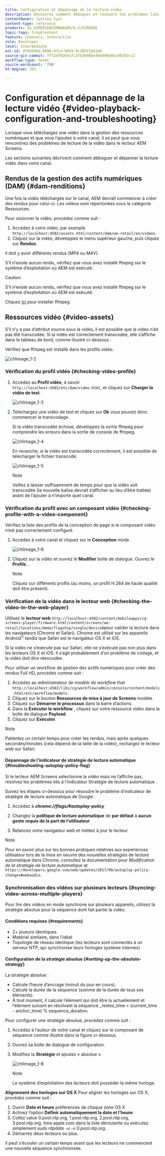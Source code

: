 ```yaml
---
title: Configuration et dépannage de la lecture vidéo
description: Découvrez comment déboguer et résoudre les problèmes liés à la lecture de vidéos dans votre canal pour AEM Screens.
contentOwner: Jyotika Syal
content-type: reference
products: SG_EXPERIENCEMANAGER/6.5/SCREENS
topic-tags: troubleshoot
feature: Channels, Interactive
role: Developer
level: Intermediate
exl-id: dfdd58b6-689b-47ca-9459-9c205f1841eb
source-git-commit: fff2df02661fc3fb3098be40e090b8bc6925bcc2
workflow-type: tm+mt
source-wordcount: '798'
ht-degree: 35%

---
```


# Configuration et dépannage de la lecture vidéo {#video-playback-configuration-and-troubleshooting}

Lorsque vous téléchargez une vidéo dans la gestion des ressources numériques et que vous l’ajoutez à votre canal, il se peut que vous rencontriez des problèmes de lecture de la vidéo dans le lecteur AEM Screens.

Les sections suivantes décrivent comment déboguer et dépanner la lecture vidéo dans votre canal.

## Rendus de la gestion des actifs numériques (DAM) {#dam-renditions}

Une fois la vidéo téléchargée sur le canal, AEM devrait commencer à créer des rendus pour celui-ci. Les vidéos sont répertoriées sous la catégorie Ressources.

Pour visionner la vidéo, procédez comme suit :

1. Accédez à votre vidéo, par exemple `http://localhost:4502/assets.html/content/dam/we-retail/en/videos`.
1. Cliquez sur la vidéo, développez le menu supérieur gauche, puis cliquez sur **Rendus**.

Il doit y avoir différents rendus (MP4 ou M4V).

S’il n’existe aucun rendu, vérifiez que vous avez installé ffmpeg sur le système d’exploitation où AEM est exécuté.

>[!CAUTION]
>
>S’il n’existe aucun rendu, vérifiez que vous avez installé ffmpeg sur le système d’exploitation où AEM est exécuté.
>
>Cliquez [ici](https://www.ffmpeg.org/download.html) pour installer ffmpeg.

## Ressources vidéo {#video-assets}

S’il n’y a pas d’attribut source sous la vidéo, il est possible que la vidéo n’ait pas été transcodée. Si la vidéo est correctement transcodée, elle s’affiche dans le tableau de bord, comme illustré ci-dessous :

Vérifiez que ffmpeg est installé dans les profils vidéo.

![chlimage_1-2](assets/chlimage_1-2.png)

### Vérification du profil vidéo {#checking-video-profile}

1. Accédez au **Profil vidéo**, à savoir `http://localhost:4502/etc/dam/video.html`, et cliquez sur **Charger la vidéo de test**.

   ![chlimage_1-3](assets/chlimage_1-3.png)

1. Téléchargez une vidéo de test et cliquez sur **Ok** vous pouvez donc commencer le transcodage.

   Si la vidéo transcodée échoue, développez la sortie ffmpeg pour comprendre les erreurs dans la sortie de console de ffmpeg.

   ![chlimage_1-4](assets/chlimage_1-4.png)

   En revanche, si la vidéo est transcodée correctement, il est possible de télécharger le fichier transcodé.

   ![chlimage_1-5](assets/chlimage_1-5.png)

   >[!NOTE]
   >
   >Veillez à laisser suffisamment de temps pour que la vidéo soit transcodée (la nouvelle balise devrait s’afficher au lieu d’être traitée) avant de l’ajouter à n’importe quel canal.

### Vérification du profil avec un composant vidéo {#checking-profile-with-a-video-component}

Vérifiez la liste des profils de la conception de page si le composant vidéo n’est pas correctement configuré.

1. Accédez à votre canal et cliquez sur le **Conception** mode .

   ![chlimage_1-6](assets/chlimage_1-6.png)

1. Cliquez sur la vidéo et ouvrez le **Modifier** boîte de dialogue. Ouvrez le **Profils** .

   >[!NOTE]
   >Cliquez sur différents profils (au moins, un profil H.264 de haute qualité doit être présent).

### Vérification de la vidéo dans le lecteur web {#checking-the-video-in-the-web-player}

Utilisez le **lecteur web** `http://localhost:4502/content/mobileapps/cq-screens-player/firmware.html/content/screens/we-retail/locations/demo/flagship/single/device0`pour valider la lecture dans les navigateurs (Chrome et Safari). Chrome est utilisé sur les appareils Android™ tandis que Safari est le navigateur OS X et iOS.

Si la vidéo ne s’exécute pas sur Safari, elle ne s’exécute pas non plus dans les lecteurs OS X et iOS. Il s’agit probablement d’un problème de codage, et la vidéo doit être réencodée.

Pour utiliser un workflow de gestion des actifs numériques pour créer des rendus Full HD, procédez comme suit :

1. Accédez au *administrateur de modèle de workflow* that `http://localhost:4502/libs/cq/workflow/admin/console/content/models.html/etc/workflow/models`.
1. Cliquez sur le bouton **Ressources de mise à jour de Screens** modèle.
1. Cliquez sur **Démarrer le processus** dans la barre d’actions.
1. Dans la **Exécuter le workflow** , cliquez sur votre ressource vidéo dans la boîte de dialogue **Payload**.
1. Cliquez sur **Exécuter**.

>[!NOTE]
>
>Patientez un certain temps pour créer les rendus, mais après quelques secondes/minutes (cela dépend de la taille de la vidéo), rechargez le lecteur web sur Safari.

#### Dépannage de l’indicateur de stratégie de lecture automatique {#troubleshooting-autoplay-policy-flag}

Si le lecteur AEM Screens sélectionne la vidéo mais ne l’affiche pas, résolvez les problèmes liés à l’indicateur Stratégie de lecture automatique .

Suivez les étapes ci-dessous pour résoudre le problème d’indicateur de stratégie de lecture automatique de Google :

1. Accédez à ***chrome://flags/#autoplay-policy***
1. Changez la **politique de lecture automatique** de **par défaut** à **aucun geste requis de la part de l’utilisateur**

1. Relancez votre navigateur web et mettez à jour le lecteur

>[!NOTE]
>
>Pour en savoir plus sur les bonnes pratiques relatives aux expériences utilisateur lors de la mise en oeuvre des nouvelles stratégies de lecture automatique dans Chrome, consultez la documentation pour *Modification de la stratégie de lecture automatique* at `https://developers.google.com/web/updates/2017/09/autoplay-policy-changes#webaudio`.

### Synchronisation des vidéos sur plusieurs lecteurs {#syncing-video-across-multiple-players}

Pour lire des vidéos en mode synchrone sur plusieurs appareils, utilisez la stratégie absolue pour la séquence dont fait partie la vidéo.

#### Conditions requises {#requirements}

* 2+ joueurs identiques
* Matériel similaire, dans l’idéal
* Topologie de réseau identique (les lecteurs sont connectés à un serveur NTP, qui synchronise leurs horloges système internes)

#### Configuration de la stratégie absolue {#setting-up-the-absolute-strategy}

La stratégie absolue :

* Calcule l’heure d’ancrage (minuit du jour en cours).
* Calcule la durée de la séquence (somme de la durée de tous ses éléments).
* À tout moment, il calcule l’élément qui doit être lu actuellement et l’élément suivant en résolvant la séquence _restes_time = (current_time - anchor_time) % sequence_duration.

Pour configurer une stratégie absolue, procédez comme suit :

1. Accédez à l’auteur de votre canal et cliquez sur le composant de séquence comme illustré dans la figure ci-dessous.
1. Ouvrez sa boîte de dialogue de configuration.
1. Modifiez la **Stratégie** et ajoutez « absolue ».

   ![chlimage_1-8](assets/chlimage_1-8.png)

   >[!NOTE]
   >Le système d’exploitation des lecteurs doit posséder la même horloge.

**Alignement des horloges sur OS X** Pour aligner les horloges sur OS X, procédez comme suit :

1. Ouvrir **Date et heure** préférences de chaque zone OS X
1. Activez l’option **Définir automatiquement la date et l’heure**.
1. Collez value 0.pool.ntp.org, 1.pool.ntp.org, 2.pool.ntp.org, 3.pool.ntp.org, time.apple.com dans la liste déroulante ou exécutez simplement *sudo ntpdate -u -v 0.pool.ntp.org*.
1. Démarrez deux lecteurs ou plus.

Il peut s’écouler un certain temps avant que les lecteurs ne commencent une nouvelle séquence synchronisée.
